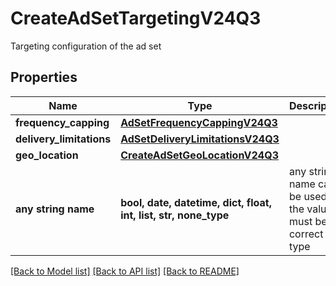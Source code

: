 # CreateAdSetTargetingV24Q3

Targeting configuration of the ad set

## Properties
Name | Type | Description | Notes
------------ | ------------- | ------------- | -------------
**frequency_capping** | [**AdSetFrequencyCappingV24Q3**](AdSetFrequencyCappingV24Q3.md) |  | 
**delivery_limitations** | [**AdSetDeliveryLimitationsV24Q3**](AdSetDeliveryLimitationsV24Q3.md) |  | [optional] 
**geo_location** | [**CreateAdSetGeoLocationV24Q3**](CreateAdSetGeoLocationV24Q3.md) |  | [optional] 
**any string name** | **bool, date, datetime, dict, float, int, list, str, none_type** | any string name can be used but the value must be the correct type | [optional]

[[Back to Model list]](../README.md#documentation-for-models) [[Back to API list]](../README.md#documentation-for-api-endpoints) [[Back to README]](../README.md)



